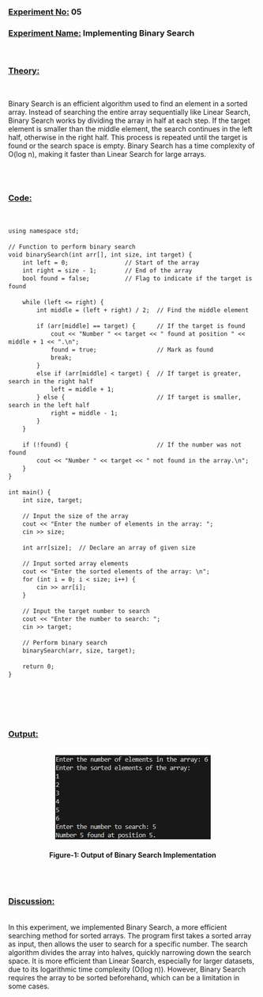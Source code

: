 ### **<u>Experiment No:</u> 05**

### **<u>Experiment Name:</u> Implementing Binary Search** 

<br>

### **<u>Theory:</u>**
                 
<br>                 
  
Binary Search is an efficient algorithm used to find an element in a sorted array. Instead of searching the entire array sequentially like Linear Search, Binary Search works by dividing the array in half at each step. If the target element is smaller than the middle element, the search continues in the left half, otherwise in the right half. This process is repeated until the target is found or the search space is empty. Binary Search has a time complexity of O(log n), making it faster than Linear Search for large arrays.
      

<br> <br>



### **<u>Code:</u>**
<br>

```#include <iostream>
using namespace std;

// Function to perform binary search
void binarySearch(int arr[], int size, int target) {
    int left = 0;                // Start of the array
    int right = size - 1;        // End of the array
    bool found = false;          // Flag to indicate if the target is found

    while (left <= right) {
        int middle = (left + right) / 2;  // Find the middle element

        if (arr[middle] == target) {      // If the target is found
            cout << "Number " << target << " found at position " << middle + 1 << ".\n";
            found = true;                 // Mark as found
            break;
        }
        else if (arr[middle] < target) {  // If target is greater, search in the right half
            left = middle + 1;
        } else {                          // If target is smaller, search in the left half
            right = middle - 1;
        }
    }

    if (!found) {                         // If the number was not found
        cout << "Number " << target << " not found in the array.\n";
    }
}

int main() {
    int size, target;

    // Input the size of the array
    cout << "Enter the number of elements in the array: ";
    cin >> size;

    int arr[size];  // Declare an array of given size

    // Input sorted array elements
    cout << "Enter the sorted elements of the array: \n";
    for (int i = 0; i < size; i++) {
        cin >> arr[i];
    }

    // Input the target number to search
    cout << "Enter the number to search: ";
    cin >> target;

    // Perform binary search
    binarySearch(arr, size, target);

    return 0;
}



```


<br><br>



### **<u>Output:</u>** 
<br>

<div align="center">
<img src="./binary_search.png">
<br>
<h4> Figure-1: Output of Binary Search Implementation </h4> 
</div>


<br><br>




### **<u>Discussion:</u>** 
<br>
In this experiment, we implemented Binary Search, a more efficient searching method for sorted arrays. The program first takes a sorted array as input, then allows the user to search for a specific number. The search algorithm divides the array into halves, quickly narrowing down the search space. It is more efficient than Linear Search, especially for larger datasets, due to its logarithmic time complexity (O(log n)). However, Binary Search requires the array to be sorted beforehand, which can be a limitation in some cases.



